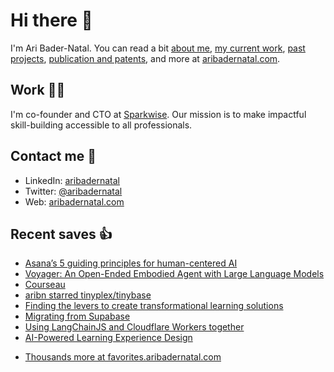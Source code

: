 # Hi there  👋

I'm Ari Bader-Natal. You can read a bit [about me](https://aribadernatal.com), [my current work](https://aribadernatal.com/projects/Sparkwise/), [past projects](https://aribadernatal.com/projects/), [publication and patents](https://aribadernatal.com/publications), and more at [aribadernatal.com](https://aribadernatal.com).

## Work  👨‍💻

I'm co-founder and CTO at [Sparkwise](https://sparkwise.co). Our mission is to make impactful skill-building accessible to all professionals.

## Contact me  💬 

- LinkedIn: [aribadernatal](https://linkedin.com/in/aribadernatal)
- Twitter: [@aribadernatal](https://twitter.com/aribadernatal)
- Web: [aribadernatal.com](https://aribadernatal.com)

## Recent saves  👍

<!--START_SECTION:feed-->
* [Asana’s 5 guiding principles for human-centered AI](https:&#x2F;&#x2F;favorites.aribadernatal.com&#x2F;pocket-favorites&#x2F;2023&#x2F;06&#x2F;asanas-5-guiding-principles-for-human-centered-ai&#x2F;)
* [Voyager: An Open-Ended Embodied Agent with Large Language Models](https:&#x2F;&#x2F;favorites.aribadernatal.com&#x2F;pocket-favorites&#x2F;2023&#x2F;06&#x2F;voyager-an-open-ended-embodied-agent-with-large-language-models&#x2F;)
* [Courseau](https:&#x2F;&#x2F;favorites.aribadernatal.com&#x2F;pocket-favorites&#x2F;2023&#x2F;06&#x2F;courseau&#x2F;)
* [aribn starred tinyplex&#x2F;tinybase](https:&#x2F;&#x2F;favorites.aribadernatal.com&#x2F;github-favorites&#x2F;2023&#x2F;06&#x2F;aribn-starred-tinyplex-tinybase&#x2F;)
* [Finding the levers to create transformational learning solutions](https:&#x2F;&#x2F;favorites.aribadernatal.com&#x2F;pocket-favorites&#x2F;2023&#x2F;06&#x2F;finding-the-levers-to-create-transformational-learning-solutions&#x2F;)
* [Migrating from Supabase](https:&#x2F;&#x2F;favorites.aribadernatal.com&#x2F;pocket-favorites&#x2F;2023&#x2F;05&#x2F;migrating-from-supabase&#x2F;)
* [Using LangChainJS and Cloudflare Workers together](https:&#x2F;&#x2F;favorites.aribadernatal.com&#x2F;pocket-favorites&#x2F;2023&#x2F;05&#x2F;using-langchainjs-and-cloudflare-workers-together&#x2F;)
* [AI-Powered Learning Experience Design](https:&#x2F;&#x2F;favorites.aribadernatal.com&#x2F;pocket-favorites&#x2F;2023&#x2F;05&#x2F;ai-powered-learning-experience-design&#x2F;)
<!--END_SECTION:feed-->
* [Thousands more at favorites.aribadernatal.com](https://favorites.aribadernatal.com)
